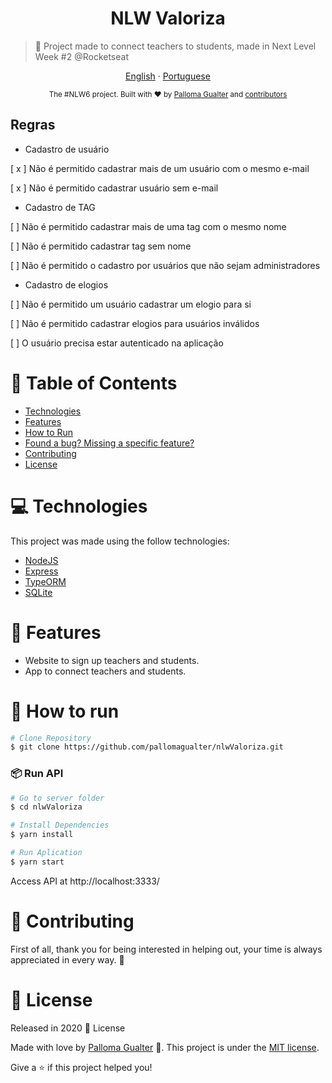 <h1 align="center">NLW Valoriza</h1>

> :rocket: Project made to connect teachers to students, made in Next Level Week #2 @Rocketseat

<p align="center">
    <a href="README.md">English</a>
    ·
    <a href="README-pt.md">Portuguese</a>
 </p>

<div align="center">
  <sub>The #NLW6 project. Built with ❤︎ by
    <a href="https://github.com/pallomagualter/">Palloma Gualter</a> and
    <a href="https://github.com/pallomagualter/nlwValoriza/graphs/contributors">
      contributors
    </a>
  </sub>
</div>


## Regras
    
- Cadastro de usuário

[ x ] Não é permitido cadastrar mais de um usuário com o mesmo e-mail

[ x ] Não é permitido cadastrar usuário sem e-mail

- Cadastro de TAG

[ ] Não é permitido cadastrar mais de uma tag com o mesmo nome

[ ] Não é permitido cadastrar tag sem nome

[ ] Não é permitido o cadastro por usuários que não sejam administradores

- Cadastro de elogios

[ ] Não é permitido um usuário cadastrar um elogio para si

[ ] Não é permitido cadastrar elogios para usuários inválidos

[ ] O usuário precisa estar autenticado na aplicação


# :pushpin: Table of Contents

* [Technologies](#computer-technologies)
* [Features](#rocket-features)
* [How to Run](#construction_worker-how-to-run)
* [Found a bug? Missing a specific feature?](#bug-issues)
* [Contributing](#tada-contributing)
* [License](#closed_book-license)


# :computer: Technologies
This project was made using the follow technologies:

* [NodeJS](https://nodejs.org/en/)      
* [Express](https://expressjs.com/)
* [TypeORM](https://typeorm.io/)
* [SQLite](https://www.sqlite.org/)    

# :rocket: Features

* Website to sign up teachers and students.
* App to connect teachers and students.

# :construction_worker: How to run
```bash
# Clone Repository
$ git clone https://github.com/pallomagualter/nlwValoriza.git
```
### 📦 Run API

```bash
# Go to server folder
$ cd nlwValoriza

# Install Dependencies
$ yarn install

# Run Aplication
$ yarn start
```
Access API at http://localhost:3333/


# :tada: Contributing
First of all, thank you for being interested in helping out, your time is always appreciated in every way. :100:

# :closed_book: License

Released in 2020 :closed_book: License

Made with love by [Palloma Gualter](https://github.com/pallomagualter.git) 🚀.
This project is under the [MIT license](./LICENSE).


Give a ⭐️ if this project helped you!
